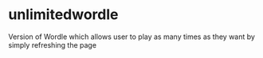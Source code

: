 # unlimitedwordle
Version of Wordle which allows user to play as many times as they want by simply refreshing the page
